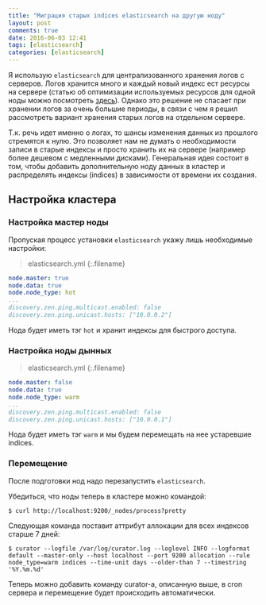 ```yaml
---
title: "Миграция старых indices elasticsearch на другую ноду"
layout: post
comments: true
date: 2016-06-03 12:41
tags: [elasticsearch]
categories: [elasticsearch]
---
```


Я использую `elasticsearch` для централизованного хранения логов с серверов. Логов хранится много и каждый новый индекс ест ресурсы на сервере (статью об оптимизации используемых ресурсов для одной ноды можно посмотреть [здесь](/linux/monitoring/2016/05/12/optimization-standalone-elasticsearch-in-elk-stack.html)). Однако это решение не спасает при хранении логов за очень большие периоды, в связи с чем я решил рассмотреть вариант хранения старых логов на отдельном сервере.

Т.к. речь идет именно о логах, то шансы изменения данных из прошлого стремятся к нулю. Это позволяет нам не думать о необходимости записи в старые индексы и просто хранить их на сервере (например более дешевом с медленными дисками).
Генеральная идея состоит в том, чтобы добавить дополнительную ноду данных в кластер и распределять индексы (indices) в зависимости от времени их создания.

<!--more-->

## Настройка кластера

### Настройка мастер ноды
Пропуская процесс установки `elasticsearch` укажу лишь необходимые настройки:

>elasticsearch.yml
{:.filename}

``` yml
node.master: true
node.data: true
node.node_type: hot
...
discovery.zen.ping.multicast.enabled: false
discovery.zen.ping.unicast.hosts: ["10.0.0.2"]
```

Нода будет иметь тэг `hot` и хранит индексы для быстрого доступа.


### Настройка ноды дынных

>elasticsearch.yml
{:.filename}

``` yml
node.master: false
node.data: true
node.node_type: warm
...
discovery.zen.ping.multicast.enabled: false
discovery.zen.ping.unicast.hosts: ["10.0.0.1"]
```

Нода будет иметь тэг `warm` и мы будем перемещать на нее устаревшие indices.

### Перемещение
После подготовки нод надо перезапустить `elasticsearch`.

Убедиться, что ноды теперь в кластере можно командой:

``` console
$ curl http://localhost:9200/_nodes/process?pretty
```

Следующая команда поставит аттрибут аллокации для всех индексов старше 7 дней:

``` console
$ curator --logfile /var/log/curator.log --loglevel INFO --logformat default --master-only --host localhost --port 9200 allocation --rule node_type=warm indices --time-unit days --older-than 7 --timestring '%Y.%m.%d'
```

Теперь можно добавить команду curator-а, описанную выше, в cron сервера и перемещение будет происходить автоматически.